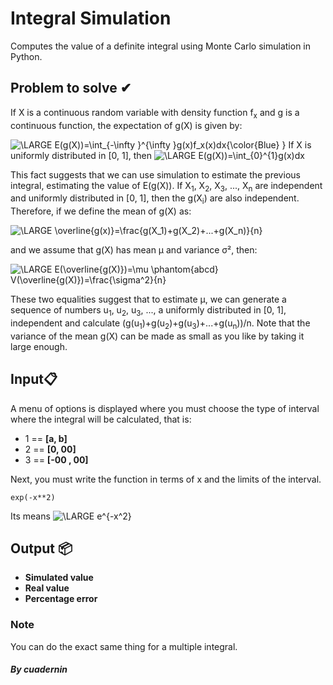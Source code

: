 # Integral Simulation
Computes the value of a definite integral using Monte Carlo simulation in Python.
## Problem to solve ✔
If X is a continuous random variable with density function f<sub>x</sub> and g is a continuous function, the expectation of g(X) is given by:

<img src="https://latex.codecogs.com/png.latex?\dpi{80}&space;\bg_white&space;\LARGE&space;E(g(X))=\int_{-\infty&space;}^{\infty&space;}g(x)f_x(x)dx{\color{Blue}&space;}" title="\LARGE E(g(X))=\int_{-\infty }^{\infty }g(x)f_x(x)dx{\color{Blue} }" />
If X is uniformly distributed in [0, 1], then

<img src="https://latex.codecogs.com/png.latex?\dpi{80}&space;\bg_white&space;\LARGE&space;E(g(X))=\int_{0}^{1}g(x)dx" title="\LARGE E(g(X))=\int_{0}^{1}g(x)dx" />

This fact suggests that we can use simulation to estimate the previous integral, estimating the value of E(g(X)). If X<sub>1</sub>, X<sub>2</sub>, X<sub>3</sub>, ..., X<sub>n</sub> are independent and uniformly distributed in [0, 1], then the g(X<sub>i</sub>) are also independent. 
Therefore, if we define the mean of g(X) as:

<img src="https://latex.codecogs.com/png.latex?\dpi{80}&space;\bg_white&space;\LARGE&space;\overline{g(x)}=\frac{g(X_1)&plus;g(X_2)&plus;...&plus;g(X_n)}{n}" title="\LARGE \overline{g(x)}=\frac{g(X_1)+g(X_2)+...+g(X_n)}{n}" />

and we assume that g(X) has mean μ and variance σ², then:

<img src="https://latex.codecogs.com/png.latex?\dpi{80}&space;\bg_white&space;\LARGE&space;E(\overline{g(X)})=\mu&space;\phantom{abcd}&space;V(\overline{g(X)})=\frac{\sigma^2}{n}" title="\LARGE E(\overline{g(X)})=\mu \phantom{abcd} V(\overline{g(X)})=\frac{\sigma^2}{n}"/>

These two equalities suggest that to estimate μ, we can generate a sequence of numbers u<sub>1</sub>, u<sub>2</sub>, u<sub>3</sub>, ..., a uniformly distributed in [0, 1], independent and calculate (g(u<sub>1</sub>)+g(u<sub>2</sub>)+g(u<sub>3</sub>)+...+g(u<sub>n</sub>))/n.
Note that the variance of the mean g(X) can be made as small as you like by taking it large enough.

## Input📋
A menu of options is displayed where you must choose the type of interval where the integral will be calculated, that is:
* 1 == **[a, b]**
* 2 == **[0, 00]** 
* 3 == **[-00 , 00]**

Next, you must write the function in terms of x and the limits of the interval.

```
exp(-x**2)
```
Its means
 <img src="https://latex.codecogs.com/png.latex?\dpi{80}&space;\bg_white&space;\LARGE&space;e^{-x^2}" title="\LARGE e^{-x^2}" />
 
 ## Output 📦
 * **Simulated value**
 * **Real value**
 * **Percentage error**
 
 ### Note
 You can do the exact same thing for a multiple integral.
 
 
 ##### By cuadernin
